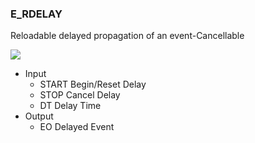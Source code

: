 ### E\_RDELAY

Reloadable delayed propagation of an event-Cancellable

![](https://user-images.githubusercontent.com/113907528/204900519-829582bd-d9f3-4bee-934a-15dc393b4c34.png)

*   Input
    *   START Begin/Reset Delay
    *   STOP Cancel Delay
    *   DT Delay Time 
*   Output
    *   EO Delayed Event
